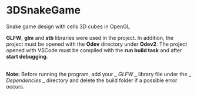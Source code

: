 # 3DSnakeGame
Snake game design with cells 3D cubes in OpenGL

__GLFW__, __glm__ and __stb__ libraries were used in the project. In addition, the project must be opened with the __Odev__ directory under __Odev2__. The project opened with VSCode must be compiled with the __run build task__ and after __start debugging__.

<br/>__Note:__ Before running the program, add your _ _GLFW_ _ library file under the _ _Dependencies_ _ directory and delete the build folder if a possible error occurs.
